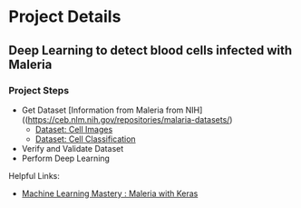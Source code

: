 # Project Details #

## Deep Learning to detect blood cells infected with Maleria ## 

### Project Steps ###
- Get Dataset  [Information from Maleria from NIH]((https://ceb.nlm.nih.gov/repositories/malaria-datasets/)
  - [Dataset: Cell Images](https://ceb.nlm.nih.gov/proj/malaria/cell_images.zip)
  - [Dataset: Cell Classification](https://ceb.nlm.nih.gov/proj/malaria/malaria_cell_classification_code.zip)
- Verify and Validate Dataset 
- Perform Deep Learning


Helpful Links:
- [Machine Learning Mastery : Maleria with Keras](https://www.pyimagesearch.com/2018/12/03/deep-learning-and-medical-image-analysis-with-keras/)

